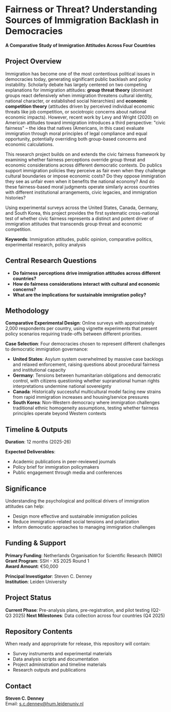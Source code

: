 # Fairness or Threat? Understanding Sources of Immigration Backlash in Democracies

**A Comparative Study of Immigration Attitudes Across Four Countries**

## Project Overview

Immigration has become one of the most contentious political issues in democracies today, generating significant public backlash and policy instability. Scholarly debate has largely centered on two competing explanations for immigration attitudes: **group threat theory** (dominant groups react defensively when immigration threatens cultural identity, national character, or established social hierarchies) and **economic competition theory** (attitudes driven by perceived individual economic threats like job competition, or sociotropic concerns about national economic impacts). However, recent work by Levy and Wright (2020) on American attitudes toward immigration introduces a third perspective: "civic fairness" – the idea that natives (Americans, in this case) evaluate immigration through moral principles of legal compliance and equal opportunity, potentially overriding both group-based concerns and economic calculations.

This research project builds on and extends the civic fairness framework by examining whether fairness perceptions override group threat and economic considerations across different democratic contexts. Do publics support immigration policies they perceive as fair even when they challenge cultural boundaries or impose economic costs? Do they oppose immigration they see as unfair even when it benefits the national economy? And do these fairness-based moral judgments operate similarly across countries with different institutional arrangements, civic legacies, and immigration histories?

Using experimental surveys across the United States, Canada, Germany, and South Korea, this project provides the first systematic cross-national test of whether civic fairness represents a distinct and potent driver of immigration attitudes that transcends group threat and economic competition.

**Keywords**: Immigration attitudes, public opinion, comparative politics, experimental research, policy analysis

## Central Research Questions

- **Do fairness perceptions drive immigration attitudes across different countries?**
- **How do fairness considerations interact with cultural and economic concerns?**
- **What are the implications for sustainable immigration policy?**

## Methodology

**Comparative Experimental Design**: Online surveys with approximately 2,000 respondents per country, using vignette experiments that present policy scenarios requiring trade-offs between different priorities.

**Case Selection**: Four democracies chosen to represent different challenges to democratic immigration governance:
- **United States**: Asylum system overwhelmed by massive case backlogs and relaxed enforcement, raising questions about procedural fairness and institutional capacity
- **Germany**: Tensions between humanitarian obligations and democratic control, with citizens questioning whether supranational human rights interpretations undermine national sovereignty  
- **Canada**: Historically successful multicultural model facing new strains from rapid immigration increases and housing/service pressures
- **South Korea**: Non-Western democracy where immigration challenges traditional ethnic homogeneity assumptions, testing whether fairness principles operate beyond Western contexts

## Timeline & Outputs

**Duration**: 12 months (2025-26)

**Expected Deliverables**:
- Academic publications in peer-reviewed journals
- Policy brief for immigration policymakers
- Public engagement through media and conferences

## Significance

Understanding the psychological and political drivers of immigration attitudes can help:
- Design more effective and sustainable immigration policies
- Reduce immigration-related social tensions and polarization
- Inform democratic approaches to managing immigration challenges

## Funding & Support

**Primary Funding**: Netherlands Organisation for Scientific Research (NWO)  
**Grant Program**: SSH - XS 2025 Round 1  
**Award Amount**: €50,000

**Principal Investigator**: Steven C. Denney  
**Institution**: Leiden University

## Project Status

**Current Phase**: Pre-analysis plans, pre-registration, and pilot testing (Q2-Q3 2025)
**Next Milestones**: Data collection across four countries (Q4 2025)

## Repository Contents

When ready and approprirate for release, this repository will contain:
- Survey instruments and experimental materials
- Data analysis scripts and documentation
- Project administration and timeline materials
- Research outputs and publications

## Contact

**Steven C. Denney**  
Email: s.c.denney@hum.leidenuniv.nl

